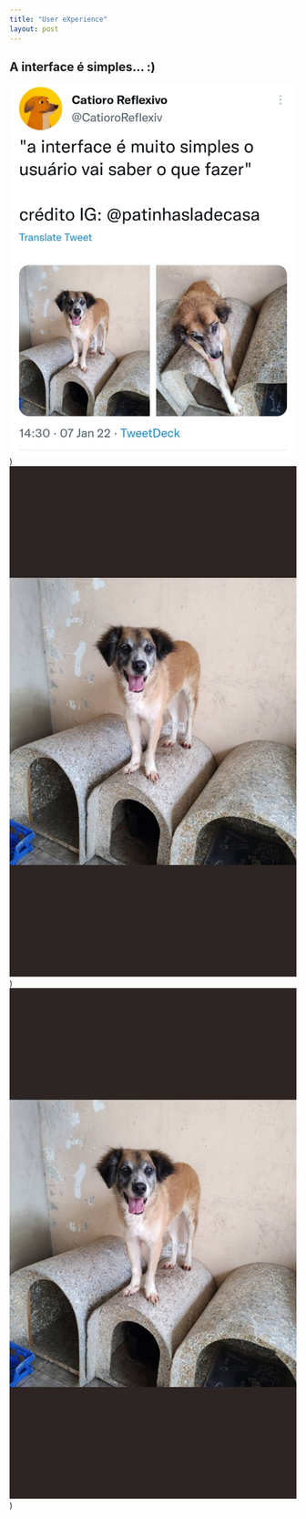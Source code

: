 ```yaml
---
title: "User eXperience"
layout: post
---
```


## A interface é simples...   :)

![Doguinho](/assets/img/Interface1.doguinho.jpeg))
![Doguinho](/assets/img/Interface2.doguinho.jpeg))
![Doguinho](/assets/img/Interface2.doguinho.jpeg))
